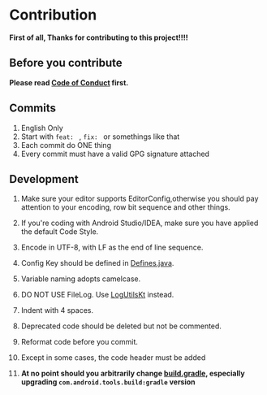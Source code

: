 # Contribution

**First of all, Thanks for contributing to this project!!!!**

## Before you contribute
**Please read [Code of Conduct](CODE_OF_CONDUCT.md) first.**

## Commits

1. English Only
2. Start with `feat: ` , `fix: ` or somethings like that
3. Each commit do ONE thing
4. Every commit must have a valid GPG signature attached

## Development

1. Make sure your editor supports EditorConfig,otherwise you should pay attention to your encoding, row bit sequence and other things.

2. If you're coding with Android Studio/IDEA, make sure you have applied the default Code Style.

3. Encode in UTF-8, with LF as the end of line sequence.

4. Config Key should be defined in [Defines.java](../TMessagesProj/src/main/java/top/qwq2333/nullgram/utils/Defines.java).

5. Variable naming adopts camelcase.

6. DO NOT USE FileLog. Use [LogUtilsKt](../TMessagesProj/src/main/java/top/qwq2333/nullgram/utils/LogUtils.kt) instead.

7. Indent with 4 spaces.

8. Deprecated code should be deleted but not be commented.

9. Reformat code before you commit.

10. Except in some cases, the code header must be added

11. **At no point should you arbitrarily change [build.gradle](../build.gradle), especially upgrading `com.android.tools.build:gradle` version**
